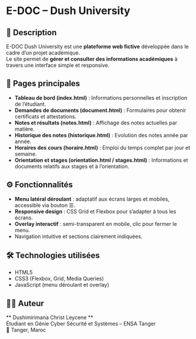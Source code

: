 # E-DOC – Dush University

## 🧾 Description
E-DOC Dush University est une **plateforme web fictive** développée dans le cadre d’un projet académique.  
Le site permet de **gérer et consulter des informations académiques** à travers une interface simple et responsive.

## 📄 Pages principales
- **Tableau de bord (index.html)** : Informations personnelles et inscription de l’étudiant.
- **Demandes de documents (document.html)** : Formulaires pour obtenir certificats et attestations.
- **Notes et résultats (notes.html)** : Affichage des notes actuelles par matière.
- **Historique des notes (historique.html)** : Evolution des notes année par année.
- **Horaires des cours (horaire.html)** : Emploi du temps complet par jour et semaine.
- **Orientation et stages (orientation.html / stages.html)** : Informations et documents relatifs aux stages et à l’orientation.

## ⚙️ Fonctionnalités
- **Menu latéral déroulant** : adaptatif aux écrans larges et mobiles, accessible via bouton ☰.
- **Responsive design** : CSS Grid et Flexbox pour s’adapter à tous les écrans.
- **Overlay interactif** : semi-transparent en mobile, clic pour fermer le menu.
- Navigation intuitive et sections clairement indiquées.

## 🛠️ Technologies utilisées
- HTML5  
- CSS3 (Flexbox, Grid, Media Queries)  
- JavaScript (menu déroulant et overlay)  

## 👨‍🎓 Auteur
** Dushimirimana Christ Leycene **  
Étudiant en Génie Cyber Sécurité et Systèmes – ENSA Tanger  
📍 Tanger, Maroc
